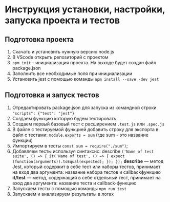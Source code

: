 # Инструкция установки, настройки, запуска проекта и тестов

## Подготовка проекта

1. Скачать и установить нужную версию node.js
2. В VScode открыть репозиторий с проектом
3. `npm init` - инициализация проекта. На
   выходе будет создан файл package.json
4. Заполнить все необходимые поля при инициализации
5. Установить jest с помощью команды `npm install --save -dev jest`

## Подготовка и запуск тестов

1. Отредактировать package.json для запуска из командной строки `"scripts": {"test": "jest"}`
2. Создаем функцию которую будем тестировать
3. Создаем первый базовый тест с расширением `.test.js` или `.spec.js`
4. В файле с тестируемой функцией добавить строку для экспорта в файл с тестами: `module.exports = sum` (где sum - это название функции)
5. Импортируем в тесты
   `const sum = require("./sum")`;
6. Добавляем тесты используя синтаксис:
   describe `('Name of test suite', () => {
it('Name of test', () => {
expect (function(arguments)).toEqual(expected); });
});`
   **describe** — метод Jest, который содержит в себе тест или наборы тестов,
   принимает на вход два аргумента: название набора тестов и callbackфункцию
   **it/test** — метод, содержащий в себе отдельный тест, принимает на вход два
   аргумента: название теста и callback-функцию
7. Запускаем тесты с помощью команды `npm run test`
8. Запускаем и анализируем результаты в логах
